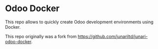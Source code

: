 # Odoo Docker

This repo allows to quickly create Odoo development environments using Docker.

This repo originally was a fork from https://github.com/junariltd/junari-odoo-docker.